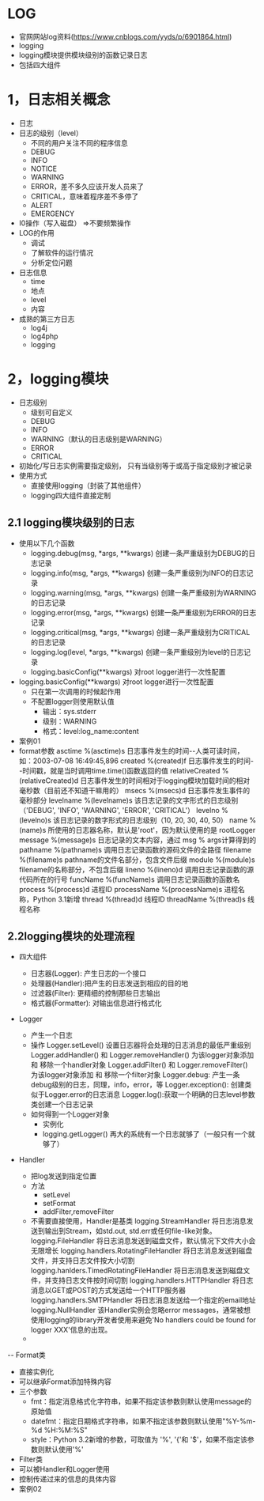 # LOG
 - 官网网站log资料(https://www.cnblogs.com/yyds/p/6901864.html)
 - logging
 - logging模块提供模块级别的函数记录日志
 - 包括四大组件
 
# 1，日志相关概念
 - 日志
 - 日志的级别（level）
   - 不同的用户关注不同的程序信息
   - DEBUG
   - INFO
   - NOTICE 
   - WARNING
   - ERROR，差不多久应该开发人员来了
   - CRITICAL，意味着程序差不多停了
   - ALERT
   - EMERGENCY
 - I0操作（写入磁盘） =>不要频繁操作
 - LOG的作用
   - 调试
   - 了解软件的运行情况
   - 分析定位问题
 - 日志信息
   - time
   - 地点
   - level
   - 内容
 - 成熟的第三方日志
   - log4j
   - log4php
   - logging 
# 2，logging模块
 - 日志级别
    - 级别可自定义
    - DEBUG
    - INFO
    - WARNING（默认的日志级别是WARNING）
    - ERROR
    - CRITICAL
 - 初始化/写日志实例需要指定级别， 只有当级别等于或高于指定级别才被记录
 - 使用方式
    - 直接使用logging（封装了其他组件）
    - logging四大组件直接定制

## 2.1 logging模块级别的日志
 - 使用以下几个函数
    - logging.debug(msg, *args, **kwargs) 创建一条严重级别为DEBUG的日志记录
    - logging.info(msg, *args, **kwargs) 创建一条严重级别为INFO的日志记录
    - logging.warning(msg, *args, **kwargs) 创建一条严重级别为WARNING的日志记录
    - logging.error(msg, *args, **kwargs) 创建一条严重级别为ERROR的日志记录
    - logging.critical(msg, *args, **kwargs) 创建一条严重级别为CRITICAL的日志记录
    - logging.log(level, *args, **kwargs) 创建一条严重级别为level的日志记录
    - logging.basicConfig(**kwargs) 对root logger进行一次性配置
 - logging.basicConfig(**kwargs) 对root logger进行一次性配置
    - 只在第一次调用的时候起作用
    - 不配置logger则使用默认值
      - 输出：sys.stderr
      - 级别：WARNING
      - 格式：level:log_name:content
 - 案例01
 - format参数
  asctime 	%(asctime)s 	日志事件发生的时间--人类可读时间，如：2003-07-08 16:49:45,896
  created 	%(created)f 	日志事件发生的时间--时间戳，就是当时调用time.time()函数返回的值
  relativeCreated 	%(relativeCreated)d 	日志事件发生的时间相对于logging模块加载时间的相对毫秒数（目前还不知道干嘛用的）
  msecs 	%(msecs)d 	日志事件发生事件的毫秒部分
  levelname 	%(levelname)s 	该日志记录的文字形式的日志级别（'DEBUG', 'INFO', 'WARNING', 'ERROR', 'CRITICAL'）
  levelno 	%(levelno)s 	该日志记录的数字形式的日志级别（10, 20, 30, 40, 50）
  name 	%(name)s 	所使用的日志器名称，默认是'root'，因为默认使用的是 rootLogger
  message 	%(message)s 	日志记录的文本内容，通过 msg % args计算得到的
  pathname 	%(pathname)s 	调用日志记录函数的源码文件的全路径
  filename 	%(filename)s 	pathname的文件名部分，包含文件后缀
  module 	%(module)s 	filename的名称部分，不包含后缀
  lineno 	%(lineno)d 	调用日志记录函数的源代码所在的行号
  funcName 	%(funcName)s 	调用日志记录函数的函数名
  process 	%(process)d 	进程ID
  processName 	%(processName)s 	进程名称，Python 3.1新增
  thread 	%(thread)d 	线程ID
  threadName 	%(thread)s 	线程名称
  
##  2.2logging模块的处理流程
- 四大组件
  - 日志器(Logger): 产生日志的一个接口
  - 处理器(Handler):把产生的日志发送到相应的目的地
  - 过滤器(Filter): 更精细的控制那些日志输出
  - 格式器(Formatter): 对输出信息进行格式化
- Logger
   - 产生一个日志
   - 操作
     Logger.setLevel() 	设置日志器将会处理的日志消息的最低严重级别
     Logger.addHandler() 和 Logger.removeHandler() 	为该logger对象添加 和 移除一个handler对象
     Logger.addFilter() 和 Logger.removeFilter() 	为该logger对象添加 和 移除一个filter对象
     Logger.debug: 产生一条debug级别的日志，同理，info，error，等
     Logger.exception(): 创建类似于Logger.error的日志消息
     Logger.log():获取一个明确的日志level参数类创建一个日志记录
   - 如何得到一个Logger对象
     - 实例化
     - logging.getLogger() 再大的系统有一个日志就够了（一般只有一个就够了）
     
- Handler
   - 把log发送到指定位置
   - 方法 
     - setLevel
     - setFormat
     - addFilter,removeFilter
   - 不需要直接使用，Handler是基类
     logging.StreamHandler 	将日志消息发送到输出到Stream，如std.out, std.err或任何file-like对象。
     logging.FileHandler 	将日志消息发送到磁盘文件，默认情况下文件大小会无限增长
     logging.handlers.RotatingFileHandler 	将日志消息发送到磁盘文件，并支持日志文件按大小切割
     logging.hanlders.TimedRotatingFileHandler 	将日志消息发送到磁盘文件，并支持日志文件按时间切割
     logging.handlers.HTTPHandler 	将日志消息以GET或POST的方式发送给一个HTTP服务器
     logging.handlers.SMTPHandler 	将日志消息发送给一个指定的email地址
     logging.NullHandler 	该Handler实例会忽略error messages，通常被想使用logging的library开发者使用来避免'No handlers could be found for logger XXX'信息的出现。
   -    
-- Format类
  - 直接实例化
  - 可以继承Format添加特殊内容
  - 三个参数
     - fmt：指定消息格式化字符串，如果不指定该参数则默认使用message的原始值
     - datefmt：指定日期格式字符串，如果不指定该参数则默认使用"%Y-%m-%d %H:%M:%S"
     - style：Python 3.2新增的参数，可取值为 '%', '{'和 '$'，如果不指定该参数则默认使用'%'
 -  Filter类
   - 可以被Handler和Logger使用
   - 控制传递过来的信息的具体内容
   - 案例02
 
 
